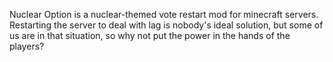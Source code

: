 Nuclear Option is a nuclear-themed vote restart mod for minecraft servers.  Restarting the server to deal with lag is nobody's ideal solution, but some of us are in that situation, so why not put the power in the hands of the players?
